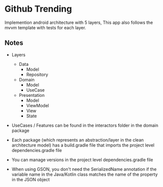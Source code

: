 # Github Trending
Implemention android architecture with 5 layers, This app also follows the mvvm template with tests for each layer.



## Notes
- Layers
    - Data 
        - Model
        - Repository
    - Domain
        - Model
        - UseCase
    - Presentation
        - Model
        - ViewModel
        - View
        - State

- UseCases / Features can be found in the interactors folder in the domain package
- Each package (which represents an abstraction/layer in the clean architecture model) has a
build.gradle file that imports the project level dependencies.gradle file
- You can manage versions in the project level dependencies.gradle file
- When using GSON, you don't need the SerializedName annotation if the variable name in the
Java/Kotlin class matches the name of the property in the JSON object
